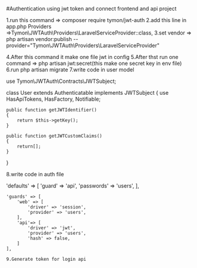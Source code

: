 #Authentication using jwt token and connect frontend and api project

1.run this command => composer require tymon/jwt-auth
2.add this line in app.php Providers =>Tymon\JWTAuth\Providers\LaravelServiceProvider::class,
3.set vendor => php artisan vendor:publish --provider="Tymon\JWTAuth\Providers\LaravelServiceProvider"

4.After this command it make one file jwt in config
5.After thst run one command => php artisan jwt:secret(this make one secret key in env file)
6.run php artisan migrate
7.write code in user model 

   use Tymon\JWTAuth\Contracts\JWTSubject;

   class User extends Authenticatable implements JWTSubject
  {
    use HasApiTokens, HasFactory, Notifiable;

    public function getJWTIdentifier()
    {
        return $this->getKey();
    }

    public function getJWTCustomClaims()
    {
        return[];
    }
  }

  8.write code in auth file

   'defaults' => [
        'guard' => 'api',
        'passwords' => 'users',
    ],

    'guards' => [
        'web' => [
            'driver' => 'session',
            'provider' => 'users',
        ],
        'api'=> [
            'driver' => 'jwt',
            'provider' => 'users',
            'hash' => false,
        ]
    ],

    9.Generate token for login api

     
